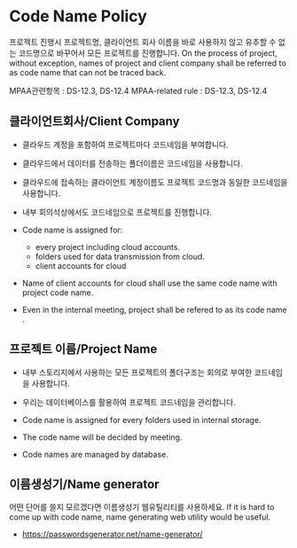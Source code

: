 # Code Name Policy
프로젝트 진행시 프로젝트명, 클라이언트 회사 이름을 바로 사용하지 않고
유추할 수 없는 코드명으로 바꾸어서 모든 프로젝트를 진행합니다.
On the process of project, without exception, names of project and client company shall be referred to as code name that can not be traced back.

MPAA관련항목 : DS-12.3, DS-12.4
MPAA-related rule : DS-12.3, DS-12.4

## 클라이언트회사/Client Company
- 클라우드 계정을 포함하여 프로젝트마다 코드네임을 부여합니다.
- 클라우드에서 데이터를 전송하는 폴더이름은 코드네임을 사용합니다.
- 클라우드에 접속하는 클라이언트 계정이름도 프로젝트 코드명과 동일한 코드네임을 사용합니다.
- 내부 회의석상에서도 코드네임으로 프로젝트를 진행합니다.

- Code name is assigned for:
  - every project including cloud accounts.
  - folders used for data transmission from cloud.
  - client accounts for cloud
 - Name of client accounts for cloud shall use the same code name with project code name.
- Even in the internal meeting, project shall be refered to as its code name .

## 프로젝트 이름/Project Name
- 내부 스토리지에서 사용하는 모든 프로젝트의 폴더구조는 회의로 부여한 코드네임을 사용합니다.
- 우리는 데이터베이스를 활용하여 프로젝트 코드네임을 관리합니다.

- Code name is assigned for every folders used in internal storage.
- The code name will be decided by meeting.
- Code names are managed by database.

## 이름생성기/Name generator
어떤 단어를 쓸지 모르겠다면 이름생성기 웹유틸리티를 사용하세요.
 If it is hard to come up with code name, name generating web utility would be useful.
- https://passwordsgenerator.net/name-generator/
